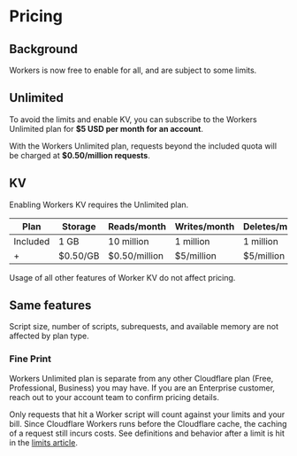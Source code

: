 # Pricing

## Background

Workers is now free to enable for all, and are subject to some limits. 

## Unlimited 
To avoid the limits and enable KV, you can subscribe to the Workers Unlimited plan for **$5 USD per month for an account**. 

With the Workers Unlimited plan, requests beyond the included quota will be charged at **$0.50/million requests**.


## KV 

Enabling Workers KV requires the Unlimited plan.

| Plan                            | Storage      | Reads/month       | Writes/month      | Deletes/month     | Lists/month       |
|---------------------------------|--------------|-------------------|-------------------|-------------------|-------------------|
| Included                        | 1 GB         | 10 million        | 1 million         | 1 million         | 1 million         |
| + | $0.50/GB | $0.50/million | $5/million | $5/million | $5/million |


Usage of all other features of Worker KV do not affect pricing.

## Same features 

  Script size, number of scripts, subrequests, and available memory are not affected by plan type.

### Fine Print

Workers Unlimited plan is separate from any other Cloudflare plan (Free, Professional, Business) you may have. If you are an Enterprise customer, reach out to your account team to confirm pricing details.

Only requests that hit a Worker script will count against your limits and your bill. Since Cloudflare Workers runs before the Cloudflare cache, the caching of a request still incurs costs. See definitions and behavior after a limit is hit in the [limits article](/reference/platform/limits).
